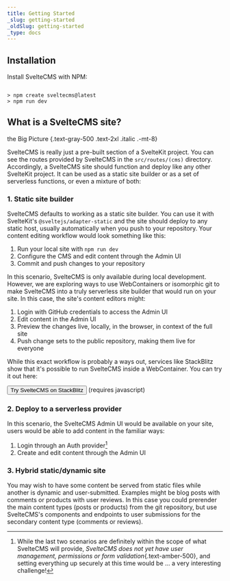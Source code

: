 ```yaml
---
title: Getting Started
_slug: getting-started
_oldSlug: getting-started
_type: docs
---
```


## Installation

Install SvelteCMS with NPM:

```

> npm create sveltecms@latest
> npm run dev

```

## What is a SvelteCMS site?

the Big Picture
{.text-gray-500 .text-2xl .italic .-mt-8}

SvelteCMS is really just a pre-built section of a SvelteKit project. You can see the routes provided by SvelteCMS in the `src/routes/(cms)` directory. Accordingly, a SvelteCMS site should function and deploy like any other SvelteKit project. It can be used as a static site builder or as a set of serverless functions, or even a mixture of both:

### 1. Static site builder

SvelteCMS defaults to working as a static site builder. You can use it with SvelteKit's `@sveltejs/adapter-static` and the site should deploy to any static host, usually automatically when you push to your repository. Your content editing workflow would look something like this:

1. Run your local site with `npm run dev`
2. Configure the CMS and edit content through the Admin UI
3. Commit and push changes to your repository

In this scenario, SvelteCMS is only available during local development. However, we are exploring ways to use WebContainers or isomorphic git to make SvelteCMS into a truly serverless site builder that would run on your site. In this case, the site's content editors might:

1. Login with GitHub credentials to access the Admin UI
2. Edit content in the Admin UI
3. Preview the changes live, locally, in the browser, in context of the full site
4. Push change sets to the public repository, making them live for everyone

While this exact workflow is probably a ways out, services like StackBlitz show that it's possible to run SvelteCMS inside a WebContainer. You can try it out here:

<div class="flex flex-col mx-auto">
  <button type="button" class="stackblitz inline-block text-xl border-2 py-2 px-5 rounded-full border-cyan-600 text-cyan-600">
    Try SvelteCMS on StackBlitz
  </button>
  <noscript>(requires javascript)</noscript>
</div>

### 2. Deploy to a serverless provider

In this scenario, the SvelteCMS Admin UI would be available on your site, users would be able to add content in the familiar ways:

1. Login through an Auth provider[^1]
2. Create and edit content through the Admin UI

### 3. Hybrid static/dynamic site

You may wish to have some content be served from static files while another is dynamic and user-submitted. Examples might be blog posts with comments or products with user reviews. In this case you could prerender the main content types (posts or products) from the git repository, but use SvelteCMS's components and endpoints to user submissions for the secondary content type (comments or reviews).


[^1]: While the last two scenarios are definitely within the scope of what SvelteCMS will provide, *SvelteCMS does not yet have user management, permissions or form validation*{.text-amber-500}, and setting everything up securely at this time would be ... a very interesting challenge!